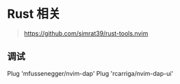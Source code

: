 # Rust 相关

> https://github.com/simrat39/rust-tools.nvim

## 调试


Plug 'mfussenegger/nvim-dap'
Plug 'rcarriga/nvim-dap-ui'

